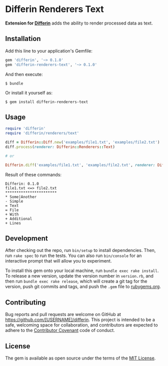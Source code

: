 # Differin Renderers Text

**Extension for [Differin](http://github.com/MrEmelianenko/differin)** adds the ability to render processed data as text.

## Installation

Add this line to your application's Gemfile:

```ruby
gem 'differin', '~> 0.1.0'
gem 'differin-renderers-text', '~> 0.1.0'
```

And then execute:

    $ bundle

Or install it yourself as:

    $ gem install differin-renderers-text

## Usage

~~~ruby
require 'differin'
require 'differin/renderers/text'

diff = Differin::Diff.new('examples/file1.txt', 'examples/file2.txt')
diff.process(renderer: Differin::Renderers::Text)

# or

Differin.diff('examples/file1.txt', 'examples/file2.txt', renderer: Differin::Renderers::Text)
~~~

Result of these commands:
~~~
Differin: 0.1.0
file1.txt <=> file2.txt
***********************
* Some|Another
- Simple
= Text
= File
+ With
+ Additional
+ Lines
~~~

## Development

After checking out the repo, run `bin/setup` to install dependencies. Then, run `rake spec` to run the tests. You can also run `bin/console` for an interactive prompt that will allow you to experiment.

To install this gem onto your local machine, run `bundle exec rake install`. To release a new version, update the version number in `version.rb`, and then run `bundle exec rake release`, which will create a git tag for the version, push git commits and tags, and push the `.gem` file to [rubygems.org](https://rubygems.org).

## Contributing

Bug reports and pull requests are welcome on GitHub at https://github.com/[USERNAME]/differin. This project is intended to be a safe, welcoming space for collaboration, and contributors are expected to adhere to the [Contributor Covenant](http://contributor-covenant.org) code of conduct.


## License

The gem is available as open source under the terms of the [MIT License](http://opensource.org/licenses/MIT).

